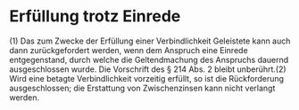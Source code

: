 # Erfüllung trotz Einrede

(1) Das zum Zwecke der Erfüllung einer Verbindlichkeit Geleistete kann auch dann zurückgefordert werden, wenn dem Anspruch eine Einrede entgegenstand, durch welche die Geltendmachung des Anspruchs dauernd ausgeschlossen wurde. Die Vorschrift des § 214 Abs. 2 bleibt unberührt.(2) Wird eine betagte Verbindlichkeit vorzeitig erfüllt, so ist die Rückforderung ausgeschlossen; die Erstattung von Zwischenzinsen kann nicht verlangt werden. 

